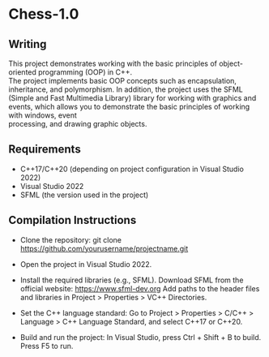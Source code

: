 # Chess-1.0
 ## Writing
   This project demonstrates working with the basic principles of object-oriented programming (OOP) in C++.  
  The project implements basic OOP concepts such as encapsulation, inheritance, and polymorphism.
  In addition, the project uses the SFML (Simple and Fast Multimedia Library) library for working with graphics and events, which allows you to demonstrate the basic principles of working with windows, event    
  processing, and drawing graphic objects.

  ## Requirements
- C++17/C++20 (depending on project configuration in Visual Studio 2022)
- Visual Studio 2022
- SFML (the version used in the project)

  
 ## Compilation Instructions
- Clone the repository:
   git clone https://github.com/yourusername/projectname.git
- Open the project in Visual Studio 2022.

- Install the required libraries (e.g., SFML).
   Download SFML from the official website: https://www.sfml-dev.org
   Add paths to the header files and libraries in Project > Properties > VC++ Directories.
  
- Set the C++ language standard:
   Go to Project > Properties > C/C++ > Language > C++ Language Standard, and select C++17 or C++20.

- Build and run the project:
   In Visual Studio, press Ctrl + Shift + B to build.
   Press F5 to run.
